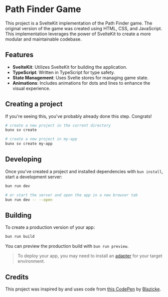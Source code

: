 # Path Finder Game

This project is a SvelteKit implementation of the Path Finder game. The original version of the game was created using HTML, CSS, and JavaScript. This implementation leverages the power of SvelteKit to create a more modular and maintainable codebase.

## Features

- **SvelteKit**: Utilizes SvelteKit for building the application.
- **TypeScript**: Written in TypeScript for type safety.
- **State Management**: Uses Svelte stores for managing game state.
- **Animations**: Includes animations for dots and lines to enhance the visual experience.

## Creating a project

If you're seeing this, you've probably already done this step. Congrats!

```bash
# create a new project in the current directory
bunx sv create

# create a new project in my-app
bunx sv create my-app
```

## Developing

Once you've created a project and installed dependencies with `bun install`, start a development server:

```bash
bun run dev

# or start the server and open the app in a new browser tab
bun run dev -- --open
```

## Building

To create a production version of your app:

```bash
bun run build
```

You can preview the production build with `bun run preview`.

> To deploy your app, you may need to install an [adapter](https://svelte.dev/docs/kit/adapters) for your target environment.

## Credits

This project was inspired by and uses code from [this CodePen](https://codepen.io/blazicke/pen/MEvZRR) by [Blazicke](https://codepen.io/blazicke).
